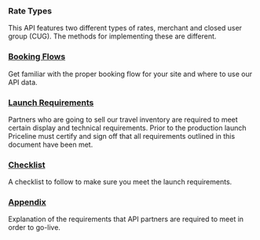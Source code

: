 

### Rate Types

This API features two different types of rates, merchant and closed user group (CUG). The methods for implementing these are different.

### [Booking Flows](/guides/hotel/flow)

Get familiar with the proper booking flow for your site and where to use our API data.


### [Launch Requirements](guides-launch-hotel.md)

Partners who are going to sell our travel inventory are required to meet certain display and technical requirements. Prior to the production launch Priceline must certify and sign off that all requirements outlined in this document have been met.

### [Checklist](guides-launch-checklist-hotel.md)

A checklist to follow to make sure you meet the launch requirements.

### [Appendix](guides-launch-appendix-hotel.md)

Explanation of the requirements that API
partners are required to meet in order to go-live.

